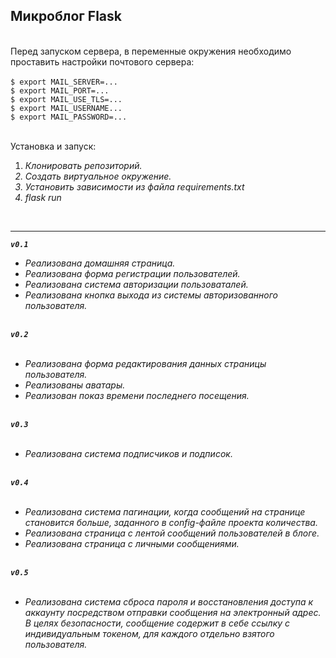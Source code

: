 <strong>Микроблог Flask</strong><br />
-----------------------------------------------------------------------------------------------------------------------------------------------------------
<br />
Перед запуском сервера, в переменные окружения необходимо проставить настройки почтового сервера:<br /><br />
<code>$ export MAIL_SERVER=...</code><br />
<code>$ export MAIL_PORT=...</code><br />
<code>$ export MAIL_USE_TLS=...</code><br />
<code>$ export MAIL_USERNAME...</code><br />
<code>$ export MAIL_PASSWORD=...</code><br /><br />


Установка и запуск:<br />
<ol>
<li><i>Клонировать репозиторий.</li>
<li>Создать виртуальное окружение.</li>
<li>Установить зависимости из файла requirements.txt</li>
<li>flask run</li>
</ol><br />

-----------------------------------------------------------------------------------------------------------------------------------------------------------
<code><b>v0.1</b></code><br /><ul><li>Реализована домашняя страница.</li><li>Реализована форма регистрации пользователей.</li><li>Реализована система авторизации пользоваталей.</li><li>Реализована кнопка выхода из системы авторизованного пользователя.</li></ul><br />
 <code><b>v0.2</b></code><br /><br /><ul><li>Реализована форма редактирования данных страницы пользователя.</li><li>Реализованы аватары.</li><li>Реализован показ времени последнего посещения.</li></ul><br />
 <code><b>v0.3</b></code><br /><br /><ul><li>Реализована система подписчиков и подписок.</li></ul><br />
 <code><b>v0.4</b></code><br /><br /><ul><li>Реализована система пагинации, когда сообщений на странице становится больше, заданного в config-файле проекта количества.</li><li>Реализована страница с лентой сообщений пользователей в блоге.</li><li>Реализована страница с личными сообщениями. </li></ul><br />
<code><b>v0.5</b></code><br /><br /><ul><li>Реализована система сброса пароля и восстановления доступа к аккаунту посредством отправки сообщения на электронный адрес.<br />В целях безопасности, сообщение содержит в себе ссылку с индивидуальным токеном, для каждого отдельно взятого пользователя. </li></ul><br />

